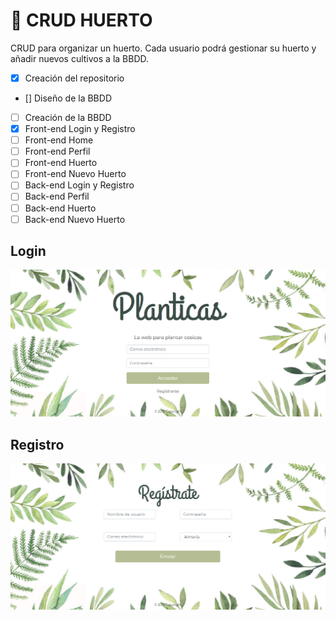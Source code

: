 # :seedling: CRUD HUERTO 
CRUD para organizar un huerto.
Cada usuario podrá gestionar su huerto y añadir nuevos cultivos a la BBDD.  
- [x] Creación del repositorio
- [] Diseño de la BBDD
- [ ] Creación de la BBDD
- [x] Front-end Login y Registro
- [ ] Front-end Home
- [ ] Front-end Perfil
- [ ] Front-end Huerto
- [ ] Front-end Nuevo Huerto
- [ ] Back-end Login y Registro
- [ ] Back-end Perfil
- [ ] Back-end Huerto
- [ ] Back-end Nuevo Huerto
## Login  
![Login](/img/index.png) 
## Registro 
![Registro](/img/registro.png) 
